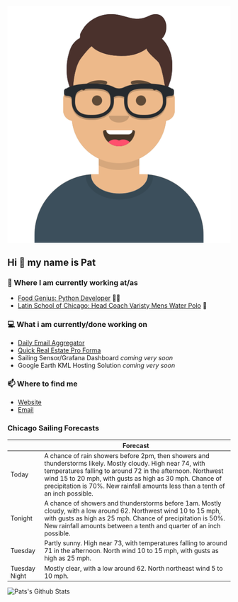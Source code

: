 [![Social banner for p-j-falconer](https://raw.githubusercontent.com/P-J-FALCONER/P-J-FALCONER/master/assets/avataaars.svg)](https://patfalconer.com/)
## Hi :wave: my name is Pat

### 💼 Where I am currently working at/as
- [Food Genius: Python Developer](https://getfoodgenius.com/) 🍔🐍
- [Latin School of Chicago: Head Coach Varisty Mens Water Polo](https://www.latinschool.org/) 🤽


### 💻 What i am currently/done working on
 - [Daily Email Aggregator](https://github.com/P-J-FALCONER/dott_daily_mail)
 - [Quick Real Estate Pro Forma](https://github.com/P-J-FALCONER/henry)
 - Sailing Sensor/Grafana Dashboard *coming very soon*
 - Google Earth KML Hosting Solution *coming very soon*

### 📫 Where to find me
 - [Website](https://patfalconer.com/)
 - [Email](mailto:patrick.j.falconer@gmail.com)


### Chicago Sailing Forecasts
|   | Forecast  |
|---|---|
| Today | A chance of rain showers before 2pm, then showers and thunderstorms likely. Mostly cloudy. High near 74, with temperatures falling to around 72 in the afternoon. Northwest wind 15 to 20 mph, with gusts as high as 30 mph. Chance of precipitation is 70%. New rainfall amounts less than a tenth of an inch possible. |
| Tonight | A chance of showers and thunderstorms before 1am. Mostly cloudy, with a low around 62. Northwest wind 10 to 15 mph, with gusts as high as 25 mph. Chance of precipitation is 50%. New rainfall amounts between a tenth and quarter of an inch possible. |
| Tuesday | Partly sunny. High near 73, with temperatures falling to around 71 in the afternoon. North wind 10 to 15 mph, with gusts as high as 25 mph. |
| Tuesday Night | Mostly clear, with a low around 62. North northeast wind 5 to 10 mph. |

![Pats's Github Stats](https://github-readme-stats.vercel.app/api?username=p-j-falconer&show_icons=true&theme=radical)
